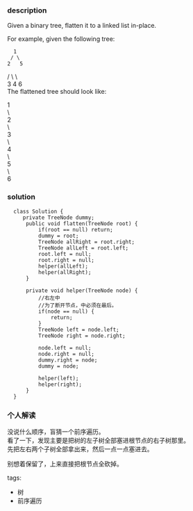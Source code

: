### description    
  Given a binary tree, flatten it to a linked list in-place.  
    
  For example, given the following tree:  
    
      1  
     / \  
    2   5  
   / \   \  
  3   4   6  
  The flattened tree should look like:  
    
  1  
   \  
    2  
     \  
      3  
       \  
        4  
         \  
          5  
           \  
            6  
### solution    
```    
  class Solution {  
     private TreeNode dummy;  
      public void flatten(TreeNode root) {  
          if(root == null) return;  
          dummy = root;  
          TreeNode allRight = root.right;  
          TreeNode allLeft = root.left;  
          root.left = null;  
          root.right = null;  
          helper(allLeft);  
          helper(allRight);  
      }  
    
      private void helper(TreeNode node) {  
          //右左中  
          //为了断开节点，中必须在最后。  
          if(node == null) {  
              return;  
          }  
          TreeNode left = node.left;  
          TreeNode right = node.right;  
    
          node.left = null;  
          node.right = null;  
          dummy.right = node;  
          dummy = node;  
    
          helper(left);  
          helper(right);  
      }  
  }  
```    
    
### 个人解读    
  没说什么顺序，盲猜一个前序遍历。  
  看了一下，发现主要是把树的左子树全部塞进根节点的右子树那里。  
  先把左右两个子树全部拿出来，然后一点一点塞进去。  
    
  别想着保留了，上来直接把根节点全砍掉。    
    
tags:    
  -  树  
  -  前序遍历  
